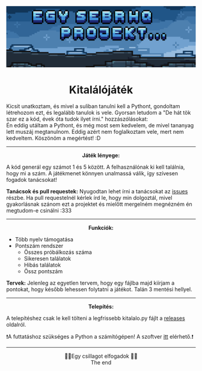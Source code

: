 <img src="media/projekt.png">
<h1 align="center">
Kitalálójáték
</h1>
Kicsit unatkoztam, és mivel a suliban tanulni kell a Pythont, gondoltam létrehozom ezt, és legalább tanulok is vele. Gyorsan letudom a "De hát tök szar ez a kód, évek óta tudok ilyet írni." hozzászólásokat:<br>
Én eddig utáltam a Pythont, és még most sem kedvelem, de mivel tananyag lett muszáj megtanulnom. Eddig azért nem foglalkoztam vele, mert nem kedveltem. Köszönöm a megértést! :D
<hr><p align="center"><b>Játék lényege:</b></p>

 A kód generál egy számot 1 és 5 között. A felhasználónak ki kell találnia, hogy mi a szám. A játékmenet könnyen unalmassá válik, így szívesen fogadok tanácsokat!

**Tanácsok és pull requestek:**
Nyugodtan lehet írni a tanácsokat az [issues](https://github.com/SebRHQ/kitalalojatek/issues) részbe. Ha pull requestelnél kérlek írd le, hogy min dolgoztál, mivel gyakorlásnak szánom ezt a projektet és mielőtt mergelném megnézném én megtudom-e csinálni :333


<hr><p align="center"><b>Funkciók:</b></p>

 - Több nyelv támogatása
 - Pontszám rendszer
   - Összes próbálkozás száma
   - Sikeresen találatok
   - Hibás találatok
   - Össz pontszám

**Tervek:** Jelenleg az egyetlen tervem, hogy egy fájlba majd kiírjam a pontokat, hogy később lehessen folytatni a játékot. Talán 3 mentési hellyel.

<hr><p align="center"><b>Telepítés:</b></p>

A telepítéshez csak le kell tölteni a legfrissebb kitalalo.py fájlt a [releases](https://github.com/SebRHQ/kitalalojatek/releases) oldalról.

❗A futtatáshoz szükséges a Python a számítógépen! A szoftver [itt](https://www.python.org/downloads/) elérhető.❗
<hr><p align="center">
🌟💓Egy csillagot elfogadok 💓🌟<br>
The end
</p>
